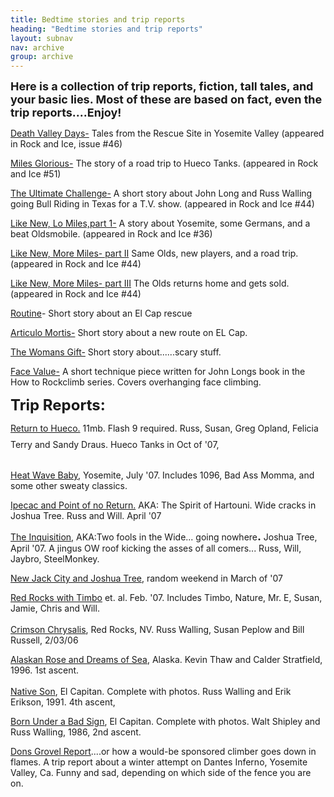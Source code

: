 ```yaml
---
title: Bedtime stories and trip reports
heading: "Bedtime stories and trip reports"
layout: subnav
nav: archive
group: archive
---
```


<p><b><font size="+1">Here is a collection of trip reports, fiction, tall tales, 
  and your basic lies. Most of these are based on fact, even the trip reports....Enjoy!</font></b>
</p>
<p><a href="{{ "/stories/death_valley" | prepend: site.baseurl }}" target="_blank">Death Valley Days-</a> Tales from the Rescue Site in Yosemite Valley (appeared in Rock and Ice, issue #46)</p>

<p><a href="{{ "/stories/miles_glorious" | prepend: site.baseurl }}" target="_blank">Miles Glorious-</a> The story of a road trip to Hueco Tanks. (appeared in Rock and Ice #51)
</p>

<p><a href="{{ "/stories/bull_riding" | prepend: site.baseurl }}" target="_blank">The Ultimate Challenge-</a>
    A short story about John Long and Russ Walling going Bull Riding in Texas for a T.V. show. (appeared in Rock and Ice #44)</p>

<p><a href="{{ "/stories/like_new_1" | prepend: site.baseurl }}" target="_blank">Like New, Lo Miles,part
1-</a> A story about Yosemite, some Germans, and a beat Oldsmobile. (appeared in Rock and Ice #36)</p>

<p><a href="{{ "/stories/like_new_2" | prepend: site.baseurl }}" target="_blank">Like New, More Miles- part II</a> Same Olds, new players, and a road trip. (appeared in Rock and Ice #44)</p>
<p><a href="{{ "/stories/like_new_3" | prepend: site.baseurl }}" target="_blank">Like New, More Miles-
part III</a> The Olds returns home and gets sold. (appeared in Rock and Ice #44)</p>

<p><a href="{{ "/stories/routine" | prepend: site.baseurl }}" target="_blank">Routine</a>- Short story about an El Cap rescue</p>

<p><a href="{{ "/stories/articulo_mortis" | prepend: site.baseurl }}" target="_blank">Articulo Mortis-</a>
    Short story about a new route on EL Cap.</p>

<p><a href="{{ "/stories/womans_gift" | prepend: site.baseurl }}" target="_blank">The Womans Gift-</a> Short story about......scary stuff.</p>

<p><a href="{{ "/stories/face_value" | prepend: site.baseurl }}" target="_blank">Face Value-</a> A short technique piece written for John Longs book in the How to Rockclimb series. Covers overhanging face climbing.</p>

<p><b><font size="+2">Trip Reports:</font></b>
</p>

<p>
    <font size="-1"></font><a href="{{ "/movies/TR_hueco_10_07/" | prepend: site.baseurl }}">Return to Hueco.</a> 11mb. Flash 9 required. Russ, Susan, Greg Opland, Felicia Terry and Sandy Draus. Hueco Tanks in Oct of '07, <b><font size="+2"><br>
  <br>
  </font></b><a href="{{ "/stories/heatwave" | prepend: site.baseurl }}">Heat Wave Baby</a>, Yosemite, July '07. Includes 1096, Bad Ass Momma, and some other sweaty classics.</p>

<p><b><font size="+2"> </font></b><a href="{{ "/stories/ipecac" | prepend: site.baseurl }}" target="_blank">Ipecac and Point of no Return.</a> AKA: The Spirit of Hartouni. Wide cracks in Joshua Tree. Russ and Will. April '07
</p>

<p><b><font size="+2"> </font></b><a href="{{ "/stories/inquisition" | prepend: site.baseurl }}" target="_blank">The Inquisition,</a> AKA:Two fools in the Wide... going nowhere<b><font size="+1">. </font></b>Joshua Tree, April '07. A jingus OW roof kicking the asses of all comers... Russ, Will, Jaybro, SteelMonkey.
</p>

<p><b><font size="+2"> </font></b><a href="{{ "/stories/jack_city" | prepend: site.baseurl }}" target="_blank">New Jack City and Joshua Tree</a>, random weekend in March of '07</p>

<p><b><font size="+2"> </font></b><a href="{{ "/stories/vegas" | prepend: site.baseurl }}" target="_blank">Red Rocks with Timbo</a> et. al. Feb. '07. Includes Timbo, Nature, Mr. E, Susan, Jamie, Chris and Will.
    <br>
    <br>
    <b><font size="+2"> </font></b><a href="{{ "/stories/crimson" | prepend: site.baseurl }}" target="_blank">Crimson Chrysalis</a>, Red Rocks, NV. Russ Walling, Susan Peplow and Bill Russell, 2/03/06</p>

<p><a href="{{ "/stories/alaska" | prepend: site.baseurl }}" target="_blank">Alaskan
Rose and Dreams of Sea</a>, Alaska. Kevin Thaw and Calder Stratfield, 1996. 1st ascent.
    <br>
    <br>
    <a href="{{ "/stories/native_son" | prepend: site.baseurl }}" target="_blank">Native
Son</a>, El Capitan. Complete with photos. Russ Walling and Erik Erikson, 1991. 4th ascent,</p>

<p><a href="{{ "/stories/bad_sign" | prepend: site.baseurl }}" target="_blank">Born
Under a Bad Sign</a>, El Capitan. Complete with photos. Walt Shipley and Russ Walling, 1986, 2nd ascent.</p>

<p><a href="{{ "/stories/dons_grovel" | prepend: site.baseurl }}" target="_blank">Dons Grovel Report</a>....or how a would-be sponsored climber goes down in flames. A trip report about a winter attempt on Dantes Inferno, Yosemite Valley, Ca. Funny and sad, depending on which side of the fence you are on.</p>
